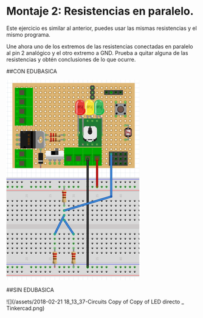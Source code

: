 
# Montaje 2: Resistencias en paralelo.

Este ejercicio es similar al anterior, puedes usar las mismas resistencias y el mismo programa.

Une ahora uno de los extremos de las resistencias conectadas en paralelo al pin 2 analógico y el otro extremo a GND. Prueba a quitar alguna de las resistencias y obtén conclusiones de lo que ocurre.

##CON EDUBASICA

![](img/img06.png)

##SIN EDUBASICA

![](/assets/2018-02-21 18_13_37-Circuits Copy of Copy of LED directo _ Tinkercad.png)